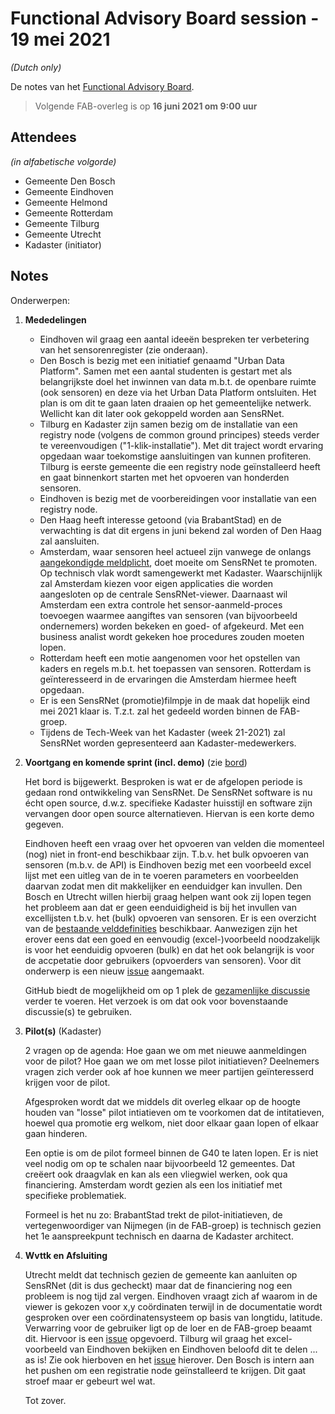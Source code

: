 # Functional Advisory Board session - 19 mei 2021

_(Dutch only)_

De notes van het [Functional Advisory Board](../FAB.md).

> Volgende FAB-overleg is op **16 juni 2021 om 9:00 uur**

## Attendees

_(in alfabetische volgorde)_

- Gemeente Den Bosch
- Gemeente Eindhoven
- Gemeente Helmond
- Gemeente Rotterdam
- Gemeente Tilburg
- Gemeente Utrecht
- Kadaster (initiator)
 
## Notes

Onderwerpen:

1. **Mededelingen**
     
     - Eindhoven wil graag een aantal ideeën bespreken ter verbetering van het sensorenregister (zie onderaan).
     - Den Bosch is bezig met een initiatief genaamd "Urban Data Platform". Samen met een aantal studenten is gestart met als belangrijkste doel het inwinnen van data m.b.t. de openbare ruimte (ook sensoren) en deze via het Urban Data Platform ontsluiten. Het plan is om dit te gaan laten draaien op het gemeentelijke netwerk. Wellicht kan dit later ook gekoppeld worden aan SensRNet.
     - Tilburg en Kadaster zijn samen bezig om de installatie van een registry node (volgens de common ground principes) steeds verder te vereenvoudigen ("1-klik-installatie"). Met dit traject wordt ervaring opgedaan waar toekomstige aansluitingen van kunnen profiteren. Tilburg is eerste gemeente die een registry node geïnstalleerd heeft en gaat binnenkort starten met het opvoeren van honderden sensoren.
     - Eindhoven is bezig met de voorbereidingen voor installatie van een registry node. 
     - Den Haag heeft interesse getoond (via BrabantStad) en de verwachting is dat dit ergens in juni bekend zal worden of Den Haag zal aansluiten.
     - Amsterdam, waar sensoren heel actueel zijn vanwege de onlangs [aangekondigde meldplicht](https://bekendmakingen.amsterdam.nl/publish/pages/163150/6-4besluitapv-meldplichtsensorenv20210105.pdf), doet moeite om SensRNet te promoten. Op technisch vlak wordt samengewerkt met Kadaster. Waarschijnlijk zal Amsterdam kiezen voor eigen applicaties die worden aangesloten op de centrale SensRNet-viewer. Daarnaast wil Amsterdam een extra controle het sensor-aanmeld-proces toevoegen waarmee aangiftes van sensoren (van bijvoorbeeld ondernemers) worden bekeken en goed- of afgekeurd. Met een business analist wordt gekeken hoe procedures zouden moeten lopen.
     - Rotterdam heeft een motie aangenomen voor het opstellen van kaders en regels m.b.t. het toepassen van sensoren. Rotterdam is geïnteresseerd in de ervaringen die Amsterdam hiermee heeft opgedaan.
     - Er is een SensRNet (promotie)filmpje in de maak dat hopelijk eind mei 2021 klaar is. T.z.t. zal het gedeeld worden binnen de FAB-groep.  
     - Tijdens de Tech-Week van het Kadaster (week 21-2021) zal SensRNet worden gepresenteerd aan Kadaster-medewerkers.
       
2. **Voortgang en komende sprint (incl. demo)** (zie [bord](https://github.com/orgs/kadaster-labs/projects/1))
   
    Het bord is bijgewerkt. Besproken is wat er de afgelopen periode is gedaan rond ontwikkeling van SensRNet. De SensRNet software is nu écht open source, d.w.z. specifieke Kadaster huisstijl en software zijn vervangen door open source alternatieven. Hiervan is een korte demo gegeven.
        
    Eindhoven heeft een vraag over het opvoeren van velden die momenteel (nog) niet in front-end beschikbaar zijn. T.b.v. het bulk opvoeren van sensoren (m.b.v. de API) is Eindhoven bezig met een voorbeeld excel lijst met een uitleg van de in te voeren parameters en voorbeelden daarvan zodat men dit makkelijker en eenduidger kan invullen. Den Bosch en Utrecht willen hierbij graag helpen want ook zij lopen tegen het probleem aan dat er geen eenduidigheid is bij het invullen van excellijsten t.b.v. het (bulk) opvoeren van sensoren. Er is een overzicht van de [bestaande velddefinities](https://github.com/kadaster-labs/sensrnet-home/blob/definities-1/docs/Definitions.rst) beschikbaar. Aanwezigen zijn het erover eens dat een goed en eenvoudig (excel-)voorbeeld noodzakelijk is voor het eenduidig opvoeren (bulk) en dat het ook belangrijk is voor de accpetatie door gebruikers (opvoerders van sensoren). Voor dit onderwerp is een nieuw [issue](https://github.com/kadaster-labs/sensrnet-home/issues/176) aangemaakt.
     
    GitHub biedt de mogelijkheid om op 1 plek de [gezamenlijke discussie](https://github.com/kadaster-labs/sensrnet-home/discussions) verder te voeren. Het verzoek is om dat ook voor bovenstaande discussie(s) te gebruiken.
        
   
3. **Pilot(s)** (Kadaster)
   
    2 vragen op de agenda:
    Hoe gaan we om met nieuwe aanmeldingen voor de pilot?
    Hoe gaan we om met losse pilot initiatieven?
    Deelnemers vragen zich verder ook af hoe kunnen we meer partijen geïnteresserd krijgen voor de pilot.
    
    Afgesproken wordt dat we middels dit overleg elkaar op de hoogte houden van "losse" pilot intiatieven om te voorkomen dat de intitatieven, hoewel qua promotie erg welkom, niet door elkaar gaan lopen of elkaar gaan hinderen.
    
    Een optie is om de pilot formeel binnen de G40 te laten lopen. Er is niet veel nodig om op te schalen naar bijvoorbeeld 12 gemeentes. Dat creëert ook draagvlak en kan als een vliegwiel werken, ook qua financiering. Amsterdam wordt gezien als een los initiatief met specifieke problematiek.
    
    Formeel is het nu zo: BrabantStad trekt de pilot-initiatieven, de vertegenwoordiger van Nijmegen (in de FAB-groep) is technisch gezien het 1e aanspreekpunt technisch en daarna de Kadaster architect.
    

5. **Wvttk en Afsluiting**
   
    Utrecht meldt dat technisch gezien de gemeente kan aanluiten op SensRNet (dit is dus gecheckt) maar dat de financiering nog een probleem is nog tijd zal vergen.
    Eindhoven vraagt zich af waarom in de viewer is gekozen voor x,y coördinaten terwijl in de documentatie wordt gesproken over een coördinatensysteem op basis van longtidu, latitude. Verwarring voor de gebruiker ligt op de loer en de FAB-groep beaamt dit. Hiervoor is een [issue](https://github.com/kadaster-labs/sensrnet-home/issues/177) opgevoerd.
    Tilburg wil graag het excel-voorbeeld van Eindhoven bekijken en Eindhoven beloofd dit te delen ... as is! Zie ook hierboven en het [issue](https://github.com/kadaster-labs/sensrnet-home/issues/176) hierover.
    Den Bosch is intern aan het pushen om een registratie node geïnstalleerd te krijgen. Dit gaat stroef maar er gebeurt wel wat.
    
    Tot zover.
    
